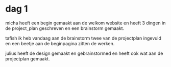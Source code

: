 # dag 1 

micha heeft een begin gemaakt aan de welkom website en heeft 3 dingen in de project_plan geschreven en een brainstorm gemaakt.

tafish ik heb vandaag aan de brainstorm twee van de projectplan ingevuld en een beetje aan de beginpagina zitten de werken.

julius heeft de design gemaakt en gebrainstormed en heeft ook wat aan de projectplan gemaakt.